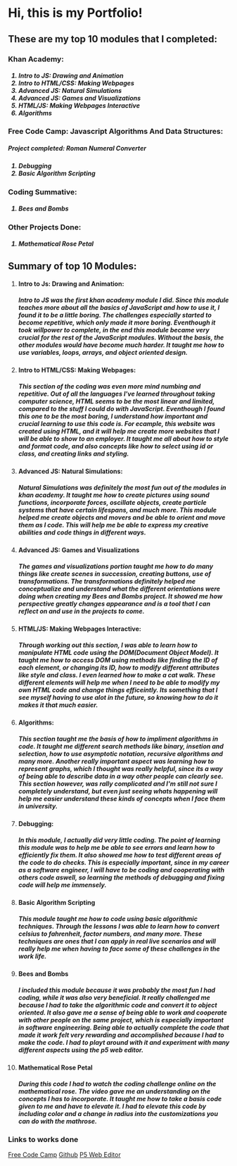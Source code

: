 <h1>Hi, this is my Portfolio!</h1>

<h2>These are my top 10 modules that I completed:</h3>

<h3>Khan Academy:</h4>
<h5><ol>
  <li>Intro to JS: Drawing and Animation</li>
  <li>Intro to HTML/CSS: Making Webpages</li>
  <li>Advanced JS: Natural Simulations</li>
  <li>Advanced JS: Games and Visualizations</li>
  <li>HTML/JS: Making Webpages Interactive</li>
  <li>Algorithms</li>
</h5></ol>

<h3>Free Code Camp: Javascript Algorithms And Data Structures:</h4>
<h5>Project completed: Roman Numeral Converter</h5>
<h5><ol>
  <li>Debugging</li>
  <li>Basic Algorithm Scripting</li>
</h5></uo>

<h3>Coding Summative:</h3>
<h5><ol><li>Bees and Bombs</li></ol></h5>

<h3>Other Projects Done:</h3>
<h5><ol><li>Mathematical Rose Petal</li></ol></h5>

<h2>Summary of top 10 Modules:</h2>
<ol>
<li><h4>Intro to Js: Drawing and Animation:</h4>
  <h5>Intro to JS was the first khan academy module I did. Since this module teaches more about all the basics of JavaScript and how to use it, I found it to be a little boring. The challenges especially started to become repetitive, which only made it more boring. Eventhough it took willpower to complete, in the end this module became very crucial for the rest of the JavaScript modules. Without the basis, the other modules would have become much harder. It taught me how to use variables, loops, arrays, and object oriented design.</h5></li>

<li><h4>Intro to HTML/CSS: Making Webpages:</h4>
  <h5>This section of the coding was even more mind numbing and repetitive. Out of all the languages I've learned throughout taking computer science, HTML seems to be the most linear and limited, compared to the stuff I could do with JavaScript. Eventhough I found this one to be the most boring, I understand how important and crucial learning to use this code is. For ecample, this website was created using HTML, and it will help me create more websites that I will be able to show to an employer. It taught me all about how to style and format code, and also concepts like how to select using id or class, and creating links and styling.</h5></li>

<li><h4>Advanced JS: Natural Simulations:</h4>
  <h5>Natural Simulations was definitely the most fun out of the modules in khan academy. It taught me how to create pictures using sound functions, incorporate forces, oscillate objects, create particle systems that have certain lifespans, and much more. This module helped me create objects and movers and be able to orient and move them as I code. This will help me be able to express my creative abilities and code things in different ways.</h5></li>

<li><h4>Advanced JS: Games and Visualizations</h4>
  <h5>The games and visualizations portion taught me how to do many things like create scenes in succession, creating buttons, use of transformations. The transformations definitely helped me conceptualize and understand what the different orientations were doing when creating my Bees and Bombs project. It showed me how perspective greatly changes appearance and is a tool that I can reflect on and use in the projects to come.</h5></li>

<li><h4>HTML/JS: Making Webpages Interactive:</h4>
  <h5>Through working out this section, I was able to learn how to manipulate HTML code using the DOM(Document Object Model). It taught me how to access DOM using methods like finding the ID of each element, or changing its ID, how to modify different attributes like style and class. I even learned how to make a cat walk. These different elements will help me when I need to be able to modify my own HTML code and change things efficeintly. Its something that I see myself having to use alot in the future, so knowing how to do it makes it that much easier.</h5></li>

<li><h4>Algorithms:</h4>
  <h5>This section taught me the basis of how to impliment algorithms in code. It taught me different search methods like binary, insetion and selection, how to use asymptotic notation, recursive algorithms and many more. Another really important aspect was learning how to represent graphs, which I thought was really helpful, since its a way of being able to describe data in a way other people can clearly see. This section however, was rally complicated and I'm still not sure I completely understand, but even just seeing whats happening will help me easier understand these kinds of concepts when I face them in university.</h5></li>

<li><h4>Debugging:</h4>
  <h5>In this module, I actually did very little coding. The point of learning this module was to help me be able to see errors and learn how to efficiently fix them. It also showed me how to test different areas of the code to do checks. This is especially important, since in my career as a software engineer, I will have to be coding and cooperating with others code aswell, so learning the methods of debugging and fixing code will help me immensely.</h5></li>

<li><h4>Basic Algorithm Scripting</h4>
  <h5>This module taught me how to code using basic algorithmic techniques. Through the lessons I was able to learn how to convert celsius to fahrenheit, factor numbers, and many more. These techniques are ones that I can apply in real live scenarios and will really help me when having to face some of these challenges in the work life.</h5></li>

<li><h4>Bees and Bombs</h4>
  <h5>I included this module because it was probably the most fun I had coding, while it was also very beneficial. It really challenged me because I had to take the algorithmic code and convert it to object oriented. It also gave me a sense of being able to work and cooperate with other people on the same project, which is especially important in software engineering. Being able to actually complete the code that made it work felt very rewarding and accomplished because I had to make the code. I had to playt around with it and experiment with many different aspects using the p5 web editor.</h5></li>

<li><h4>Mathematical Rose Petal</h4>
  <h5>During this code I had to watch the coding challenge online on the mathematical rose. The video gave me an understanding on the concepts I has to incorporate. It taught me how to take a basis code given to me and have to elevate it. I had to elevate this code by including color and a change in radius into the customizations you can do with the mathrose. </h5></li>
</ol>

<h3>Links to works done</h3>
<a target = "_blank" href = "https://learn.freecodecamp.org/">Free Code Camp</a>
<a target = "_blank" href = "https://learn.freecodecamp.org/">Github</a>
<a target = "_blank" href = "https://learn.freecodecamp.org/">P5 Web Editor</a>
